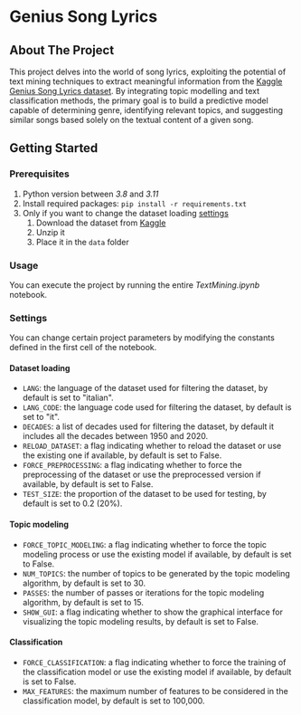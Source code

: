 # Genius Song Lyrics

## About The Project

This project delves into the world of song lyrics, exploiting the potential of text mining techniques to extract meaningful information from the [Kaggle Genius Song Lyrics dataset](https://www.kaggle.com/datasets/carlosgdcj/genius-song-lyrics-with-language-information).
By integrating topic modelling and text classification methods, the primary goal is to build a predictive model capable of determining genre, identifying relevant topics, and suggesting similar songs based solely on the textual content of a given song.

## Getting Started

### Prerequisites 
1. Python version between *3.8* and *3.11*
2. Install required packages: `pip install -r requirements.txt`
3. Only if you want to change the dataset loading [settings](README.md#settings)
   1. Download the dataset from [Kaggle](https://www.kaggle.com/datasets/carlosgdcj/genius-song-lyrics-with-language-information)
   2. Unzip it
   3. Place it in the `data` folder

### Usage

You can execute the project by running the entire *TextMining.ipynb* notebook.

### Settings

You can change certain project parameters by modifying the constants defined in the first cell of the notebook.

#### Dataset loading
- `LANG`: the language of the dataset used for filtering the dataset, by default is set to "italian".
- `LANG_CODE`: the language code used for filtering the dataset, by default is set to "it".
- `DECADES`: a list of decades used for filtering the dataset, by default it includes all the decades between 1950 and 2020.
- `RELOAD_DATASET`: a flag indicating whether to reload the dataset or use the existing one if available, by default is set to False.
- `FORCE_PREPROCESSING`: a flag indicating whether to force the preprocessing of the dataset or use the preprocessed version if available, by default is set to False.
- `TEST_SIZE`: the proportion of the dataset to be used for testing, by default is set to 0.2 (20%).

#### Topic modeling
- `FORCE_TOPIC_MODELING`: a flag indicating whether to force the topic modeling process or use the existing model if available, by default is set to False.
- `NUM_TOPICS`: the number of topics to be generated by the topic modeling algorithm, by default is set to 30.
- `PASSES`: the number of passes or iterations for the topic modeling algorithm, by default is set to 15.
- `SHOW_GUI`: a flag indicating whether to show the graphical interface for visualizing the topic modeling results, by default is set to False.

#### Classification
- `FORCE_CLASSIFICATION`: a flag indicating whether to force the training of the classification model or use the existing model if available, by default is set to False.
- `MAX_FEATURES`: the maximum number of features to be considered in the classification model, by default is set to 100,000.
